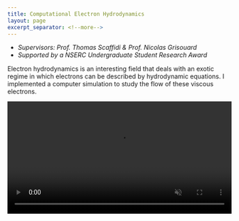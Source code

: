 ```yaml
---
title: Computational Electron Hydrodynamics
layout: page
excerpt_separator: <!--more-->
---
```

- *Supervisors: Prof. Thomas Scaffidi & Prof. Nicolas Grisouard*
- *Supported by a NSERC Undergraduate Student Research Award*

Electron hydrodynamics is an interesting field that deals with an exotic regime in which electrons can be described by hydrodynamic equations.  I implemented a computer simulation to study the flow of these viscous electrons.

<video width="100%" controls muted autoplay src="/research_projects/basic_animation.mp4">
</video>

<!--more-->
